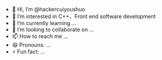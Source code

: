 - 👋 Hi, I’m @hackercuiyoushuo
- 👀 I’m interested in C++、Front end software development
- 🌱 I’m currently learning ...
- 💞️ I’m looking to collaborate on ...
- 📫 How to reach me ...
- 😄 Pronouns: ...
- ⚡ Fun fact: ...

<!---
hackercuiyoushuo/hackercuiyoushuo is a ✨ special ✨ repository because its `README.md` (this file) appears on your GitHub profile.
You can click the Preview link to take a look at your changes.
--->
